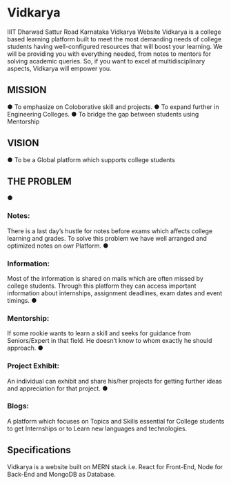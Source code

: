 <h1> Vidkarya </h1>
IIIT Dharwad
Sattur Road
Karnataka
Vidkarya Website
Vidkarya is a college based learning platform built to meet the most demanding needs of
college students having well-configured resources that will boost your learning. We will be
providing you with everything needed, from notes to mentors for solving academic queries. So, if
you want to excel at multidisciplinary aspects, Vidkarya will empower you.
<h2>MISSION</h2>
● To emphasize on Coloborative skill and projects.
● To expand further in Engineering Colleges.
● To bridge the gap between students using Mentorship
<h2>VISION</h2>
● To be a Global platform which supports college students
<h2>THE PROBLEM</h2>
● <h3>Notes:</h3> There is a last day’s hustle for notes before exams which affects college learning
and grades. To solve this problem we have well arranged and optimized notes on owr Platform.
● <h3>Information:</h3> Most of the information is shared on mails which are often missed by
college students. Through this platform they can access important information about
internships, assignment deadlines, exam dates and event timings.
● <h3>Mentorship:</h3> If some rookie wants to learn a skill and seeks for guidance from
Seniors/Expert in that field. He doesn’t know to whom exactly he should approach.
● <h3>Project Exhibit:</h3> An individual can exhibit and share his/her projects for getting further
ideas and appreciation for that project.
● <h3>Blogs:</h3> A platform which focuses on Topics and Skills essential for College students to
get Internships or to Learn new languages and technologies.
<h2>Specifications</h2>
Vidkarya is a website built on MERN stack i.e. React for Front-End, Node for Back-End and
MongoDB as Database.
